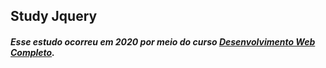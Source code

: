 ## Study Jquery

##### Esse estudo ocorreu em 2020 por meio do curso [Desenvolvimento Web Completo](https://www.udemy.com/course/web-completo/). 
